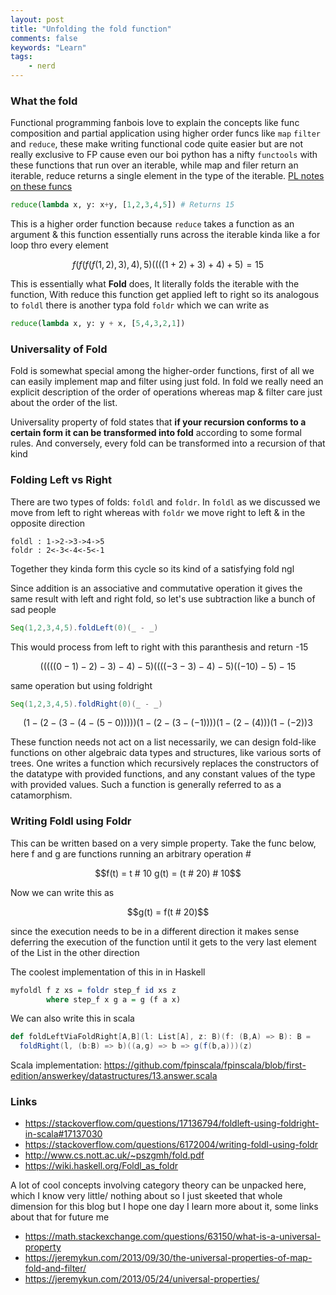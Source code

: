 ```yaml
---
layout: post
title: "Unfolding the fold function"
comments: false
keywords: "Learn"
tags:
    - nerd
---
```



### What the fold

Functional programming fanbois love to explain the concepts like func composition  and partial application using higher order funcs like `map` `filter` and `reduce`, these make writing functional code quite easier but are not really exclusive to FP cause even our boi python has a nifty `functools` with these functions that run over an iterable, while map and filer return an iterable, reduce returns a single element in the type of the iterable. [PL notes on these funcs](https://github.com/Sangarshanan/programming-languages/blob/master/1-sml/part-3/README.md)


```python
reduce(lambda x, y: x+y, [1,2,3,4,5]) # Returns 15
```

This is a higher order function because `reduce` takes a function as an argument & this function essentially runs across the iterable kinda like a for loop thro every element

```math
f(f(f(f(1,2),3),4),5)
((((1+2)+3)+4)+5) = 15
```

This is essentially what **Fold** does, It literally folds the iterable with the function, With reduce this function get applied left to right so its analogous to `foldl` there is another typa fold `foldr` which we can write as

```python
reduce(lambda x, y: y + x, [5,4,3,2,1])
```


### Universality of Fold

Fold is somewhat special among the higher-order functions, first of all we can easily implement map and filter using just fold. In fold we really need an explicit description of the order of operations whereas map & filter care just about the order of the list.

Universality property of fold states that **if your recursion conforms to a certain form it can be transformed into fold** according to some formal rules. And conversely, every fold can be transformed into a recursion of that kind


### Folding Left vs Right

There are two types of folds: `foldl` and `foldr`. In `foldl` as we discussed we move from left to right whereas with `foldr` we move right to left & in the opposite direction

```
foldl : 1->2->3->4->5
foldr : 2<-3<-4<-5<-1
```

Together they kinda form this cycle so its kind of a satisfying fold ngl

Since addition is an associative and commutative operation it gives the same result with left and right fold, so let's use subtraction like a bunch of sad people

```scala
Seq(1,2,3,4,5).foldLeft(0)(_ - _)
```

This would process from left to right with this paranthesis and return -15

``` math
(((((0 - 1) - 2) - 3) - 4) - 5)
((((- 3 - 3) - 4) - 5)
((-10)-5)
- 15
```

same operation but using foldright

```scala
Seq(1,2,3,4,5).foldRight(0)(_ - _)
```

```math
(1 - (2 - (3 - (4 - (5 - 0)))))
(1-(2-(3-(-1))))
(1-(2-(4)))
(1-(-2))
3
```

These function needs not act on a list necessarily, we can design fold-like functions on other algebraic data types and structures, like various sorts of trees. One writes a function which recursively replaces the constructors of the datatype with provided functions, and any constant values of the type with provided values. Such a function is generally referred to as a catamorphism.


### Writing Foldl using Foldr

This can be written based on a very simple property. Take the func below, here f and g are
functions running an arbitrary operation #

```math
f(t) = t # 10
g(t) = (t # 20) # 10
```

Now we can write this as

```math
g(t) = f(t # 20)
```

since the execution needs to be in a different direction it makes sense deferring the execution of the function until it gets to the very last element of the List in the other direction

The coolest implementation of this in in Haskell

```haskell
myfoldl f z xs = foldr step_f id xs z
        where step_f x g a = g (f a x)
```

We can also write this in scala

```scala
def foldLeftViaFoldRight[A,B](l: List[A], z: B)(f: (B,A) => B): B = 
  foldRight(l, (b:B) => b)((a,g) => b => g(f(b,a)))(z)
```

Scala implementation: <https://github.com/fpinscala/fpinscala/blob/first-edition/answerkey/datastructures/13.answer.scala>


### Links

- <https://stackoverflow.com/questions/17136794/foldleft-using-foldright-in-scala#17137030>
- <https://stackoverflow.com/questions/6172004/writing-foldl-using-foldr>
- <http://www.cs.nott.ac.uk/~pszgmh/fold.pdf>
- <https://wiki.haskell.org/Foldl_as_foldr>


A lot of cool concepts involving category theory can be unpacked here, which I know very little/ nothing about so I just skeeted that whole dimension for this blog but I hope one day I learn more about it, some links about that for future me

- <https://math.stackexchange.com/questions/63150/what-is-a-universal-property>
- <https://jeremykun.com/2013/09/30/the-universal-properties-of-map-fold-and-filter/>
- <https://jeremykun.com/2013/05/24/universal-properties/>


